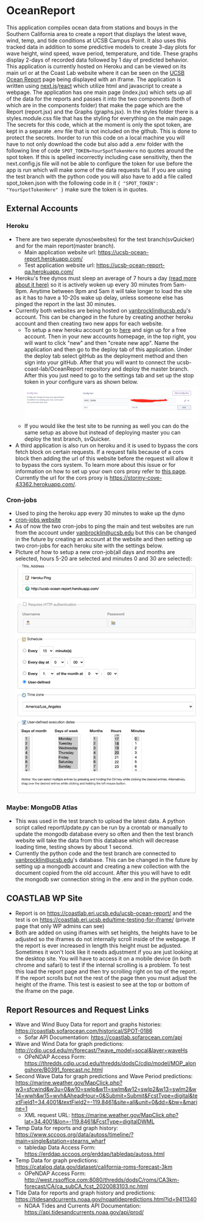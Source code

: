 # OceanReport

This application compiles ocean data from stations and bouys in the Southern California area to create a report that displays the latest wave, wind, temp, and tide conditions at UCSB Campus Point. It also uses this tracked data in addition to some predictive models to create 3-day plots for wave height, wind speed, wave period, temperature, and tide. These graphs display 2-days of recorded data followed by 1 day of predicted behavior. This application is currently hosted on Heroku and can be viewed on its main url or at the Coast Lab website where it can be seen on the [UCSB Ocean Report](https://coastlab.eri.ucsb.edu/ucsb-ocean-report/) page being displayed with an iframe. The application is written using [next.js](https://nextjs.org/docs)/[react](https://reactjs.org/docs/getting-started.html) which utilize html and javascript to create a webpage. The application has one main page (index.jsx) which sets up all of the data for the reports and passes it into the two components (both of which are in the components folder) that make the page which are the Report (report.jsx) and the Graphs (graphs.jsx). In the styles folder there is a styles.module.css file that has the styling for everything on the main page. The secrets for this code, which at the moment is only the spot token, are kept in a separate .env file that is not included on the github. This is done to protect the secrets. Inorder to run this code on a local machine you will have to not only download the code but also add a .env folder with the following line of code `SPOT_TOKEN=YourSpotTokenHere` no quotes around the spot token. If this is spelled incorrectly including case sensitivity, then the next.config.js file will not be able to configure the token for use before the app is run which will make some of the data requests fail. If you are using the test branch with the python code you will also have to add a file called spot_token.json with the following code in it `{ "SPOT_TOKEN": "YourSpotTokenHere" }` make sure the token is in quotes.

## External Accounts

### Heroku

- There are two seperate dynos(websites) for the test branch(svQuicker) and for the main report(master branch).
  - Main application website url: https://ucsb-ocean-report.herokuapp.com/
  - Test application website url: https://ucsb-ocean-report-qa.herokuapp.com/
- Heroku's free dynos must sleep an average of 7 hours a day [(read more about it here)](https://medium.com/better-programming/keeping-my-heroku-app-alive-b19f3a8c3a82) so it is actively woken up every 30 minutes from 5am-9pm. Anytime between 9pm and 5am it will take longer to load the site as it has to have a 10-20s wake up delay, unless someone else has pinged the report in the last 30 minutes.
- Currently both websites are being hosted on vanbrocklin@ucsb.edu's account. This can be changed in the future by creating another heroku account and then creating two new apps for each website.
  - To setup a new heroku account go to [here](https://signup.heroku.com/t/platform?c=70130000001xDpdAAE&gclid=EAIaIQobChMI4uus34ff6wIVgT6tBh1XmwHXEAAYASAAEgIsnvD_BwE) and sign up for a free account. Then in your new accounts homepage, in the top right, you will want to click "new" and then "create new app". Name the application and then go to the deploy tab of this application. Under the deploy tab select gitHub as the deployment method and then sign into your gitHub. After that you will want to connect the ucsb-coast-lab/OceanReport repository and deploy the master branch. After this you just need to go to the settings tab and set up the stop token in your configure vars as shown below. 
  ![config vars](/images/convars.png)
  - If you would like the test site to be running as well you can do the same setup as above but instead of deploying master you can deploy the test branch, svQuicker. 
- A third application is also run on heroku and it is used to bypass the cors fetch block on certain requests. If a request fails because of a cors block then adding the url of this website before the request will allow it to bypass the cors system. To learn more about this issue or for information on how to set up your own cors proxy refer to [this page](https://medium.com/@dtkatz/3-ways-to-fix-the-cors-error-and-how-access-control-allow-origin-works-d97d55946d9). Currently the url for the cors proxy is https://stormy-cove-43362.herokuapp.com/.

### Cron-jobs

- Used to ping the heroku app every 30 minutes to wake up the dyno
- [cron-jobs website](https://cron-job.org/en/)
- As of now the two cron-jobs to ping the main and test websites are run from the account under vanbrocklin@ucsb.edu but this can be changed in the future by creating an account at the website and then setting up two cron-jobs for each heroku site with the settings below.
- Picture of how to setup a new cron-job(all days and months are selected, hours 5-20 are selected and minutes 0 and 30 are selected):
  ![cron-job form](/images/cron.png)

### Maybe: MongoDB Atlas

- This was used in the test branch to upload the latest data. A python script called reportUpdate.py can be run by a crontab or manually to update the mongodb database every so often and then the test branch website will take the data from this database which will decrease loading time, testing shows by about 1 second.
- Currently the python code and the test branch are connected to vanbrocklin@ucsb.edu's database. This can be changed in the future by setting up a mongodb account and creating a new collection with the document copied from the old account. After this you will have to edit the mongodb swr connection string in the .env and in the python code.

## COASTLAB WP Site

- Report is on https://coastlab.eri.ucsb.edu/ucsb-ocean-report/ and the test is on https://coastlab.eri.ucsb.edu/time-testing-for-iframe/ (private page that only WP admins can see)
- Both are added on using iframes with set heights, the heights have to be adjusted so the iframes do not internally scroll inside of the webpage. If the report is ever increased in length this height must be adjusted. Sometimes it won't look like it needs adjustment if you are just looking at the desktop site. You will have to access it on a mobile device (in both chrome and safari) to test if the internal scrolling is a problem. To test this load the report page and then try scrolling right on top of the report. If the report scrolls but not the rest of the page then you must adjust the height of the iframe. This test is easiest to see at the top or bottom of the iframe on the page.

## Report Resources and Request Links

- Wave and Wind Buoy Data for report and graphs histories: https://coastlab.sofarocean.com/historical/SPOT-0186
  - Sofar API Documentation: https://coastlab.sofarocean.com/api
- Wave and Wind Data for graph predictions: http://cdip.ucsd.edu/m/forecast/?wave_model=socal&layer=waveHs
  - OPeNDAP Access Form: https://thredds.cdip.ucsd.edu/thredds/dodsC/cdip/model/MOP_alongshore/B0391_forecast.nc.html
- Second Wave Data for graph predictions and Wave Period predictions: https://marine.weather.gov/MapClick.php?w3=sfcwind&w3u=0&w10=swlp&w11=swlm&w12=swlp2&w13=swlm2&w14=wwh&w15=wvh&AheadHour=0&Submit=Submit&FcstType=digital&textField1=34.4001&textField2=-119.8461&site=all&unit=0&dd=&bw=&marine=1
  - XML request URL: https://marine.weather.gov/MapClick.php?lat=34.4001&lon=-119.8461&FcstType=digitalDWML
- Temp Data for reports and graph history: https://www.sccoos.org/data/autoss/timeline/?main=single&station=stearns_wharf
  - tabledap Data Access Form: https://erddap.sccoos.org/erddap/tabledap/autoss.html
- Temp Data for graph predictions: https://catalog.data.gov/dataset/california-roms-forecast-3km
  - OPeNDAP Access Form: http://west.rssoffice.com:8080/thredds/dodsC/roms/CA3km-forecast/CA/ca_subCA_fcst_2020083103.nc.html
- Tide Data for reports and graph history and predictions: https://tidesandcurrents.noaa.gov/noaatidepredictions.html?id=9411340
  - NOAA Tides and Currents API Documentation: https://api.tidesandcurrents.noaa.gov/api/prod/
